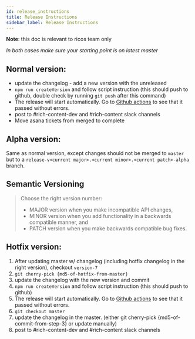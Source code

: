 ```yaml
---
id: release_instructions
title: Release Instructions
sidebar_label: Release Instructions
---
```


**Note**: this doc is relevant to ricos team only

_In both cases make sure your starting point is on latest master_

## Normal version:
* update the changelog - add a new version with the unreleased
* `npm run createVersion` and follow script instruction (this should push to github, double check by running `git push` after this command)
* The release will start automatically. Go to [Github actions](https://github.com/wix/ricos/actions?query=workflow%3Arelease) to see that it passed without errors.
* post to #rich-content-dev and #rich-content slack channels
* Move asana tickets from merged to complete

## Alpha version:
Same as normal version, except changes should not be merged to `master` but to a `release-v<current major>.<current minor>.<current patch>-alpha` branch.

## Semantic Versioning
> Choose the right version number:
> - MAJOR version when you make incompatible API changes, 
> - MINOR version when you add functionality in a backwards compatible manner, and 
> - PATCH version when you make backwards compatible bug fixes. 

## Hotfix version:
1. After updating master w/ changelog (including hotfix changelog in the right version), checkout `version-7`
2. `git cherry-pick {md5-of-hotfix-from-master}`
3. update the changelog with the new version and commit
4. `npm run createVersion` and follow script instruction (this should push to github)
5. The release will start automatically. Go to [Github actions](https://github.com/wix/ricos/actions?query=workflow%3Arelease) to see that it passed without errors.
6. `git checkout master`
7. update the changelog in the master. (either git cherry-pick {md5-of-commit-from-step-3}  or update manually)
8. post to #rich-content-dev and #rich-content slack channels

